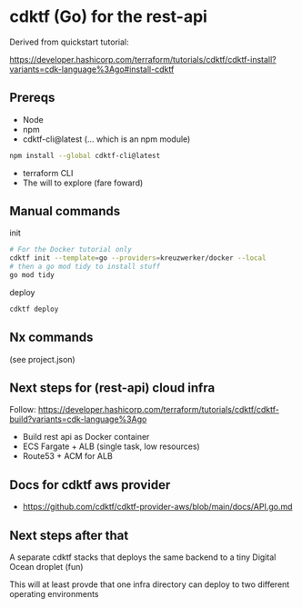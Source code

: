 # cdktf (Go) for the rest-api

Derived from quickstart tutorial:

https://developer.hashicorp.com/terraform/tutorials/cdktf/cdktf-install?variants=cdk-language%3Ago#install-cdktf

## Prereqs

- Node
- npm
- cdktf-cli@latest (... which is an npm module)

```sh
npm install --global cdktf-cli@latest
```

- terraform CLI
- The will to explore (fare foward)

## Manual commands

init

```sh
# For the Docker tutorial only
cdktf init --template=go --providers=kreuzwerker/docker --local
# then a go mod tidy to install stuff
go mod tidy
```

deploy

```sh
cdktf deploy
```

## Nx commands

(see project.json)

## Next steps for (rest-api) cloud infra

Follow: https://developer.hashicorp.com/terraform/tutorials/cdktf/cdktf-build?variants=cdk-language%3Ago

- Build rest api as Docker container
- ECS Fargate + ALB (single task, low resources)
- Route53 + ACM for ALB

## Docs for cdktf aws provider

- https://github.com/cdktf/cdktf-provider-aws/blob/main/docs/API.go.md

## Next steps after that

A separate cdktf stacks that deploys the same backend to a tiny Digital Ocean droplet (fun)

This will at least provde that one infra directory can deploy to two different operating environments
